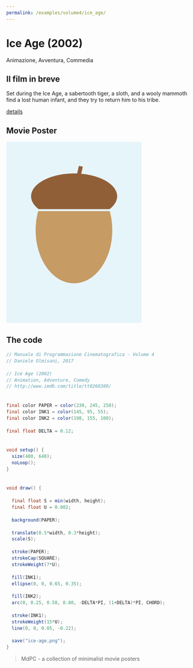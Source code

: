 ```yaml
---
permalink: /examples/volume4/ice_age/
---
```

# Ice Age (2002)

Animazione, Avventura, Commedia

## Il film in breve
Set during the Ice Age, a sabertooth tiger, a sloth, and a wooly mammoth find a lost human infant, and they try to return him to his tribe.

[details](https://www.imdb.com/title/tt0268380/)

## Movie Poster
<img src="ice-age.png"  width="360px" title="Ice Age">


## The code
```java
// Manuale di Programmazione Cinematografica - Volume 4
// Daniele Olmisani, 2017

// Ice Age (2002)
// Animation, Adventure, Comedy
// http://www.imdb.com/title/tt0268380/


final color PAPER = color(230, 245, 250);
final color INK1 = color(145, 95, 55);
final color INK2 = color(198, 155, 100);

final float DELTA = 0.12;


void setup() {
  size(480, 640);
  noLoop();
}


void draw() {
  
  final float S = min(width, height);
  final float U = 0.002;
  
  background(PAPER);
  
  translate(0.5*width, 0.3*height);
  scale(S);
  
  stroke(PAPER);
  strokeCap(SQUARE);
  strokeWeight(7*U);
  
  fill(INK1);
  ellipse(0, 0, 0.65, 0.35);
  
  fill(INK2);
  arc(0, 0.25, 0.58, 0.80, -DELTA*PI, (1+DELTA)*PI, CHORD);
  
  stroke(INK1);
  strokeWeight(15*U);
  line(0, 0, 0.05, -0.22);
  
  save("ice-age.png");
}
```

> MdPC - a collection of minimalist movie posters
